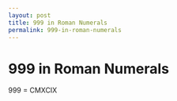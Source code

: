 ```yaml
---
layout: post
title: 999 in Roman Numerals
permalink: 999-in-roman-numerals
---
```


# 999 in Roman Numerals

999 = CMXCIX
